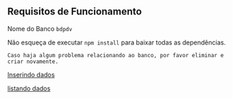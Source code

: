 ## Requisitos de Funcionamento

Nome do Banco `bdpdv`

Não esqueça de executar `npm install` para baixar todas as dependências.

```
Caso haja algum problema relacionando ao banco, por favor eliminar e criar novamente.

```

[Inserindo dados](https://www.youtube.com/watch?v=fe2P_EKsmdw)

[listando dados](https://www.youtube.com/watch?v=ZC60Q8DcxUQ)



